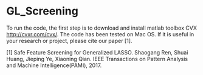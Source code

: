 # GL_Screening

To run the code, the first step is to download and install matlab toolbox CVX http://cvxr.com/cvx/.  The code has been tested on Mac OS. If it is useful in your research or project, please cite our paper [1]. 

[1] Safe Feature Screening for Generalized LASSO. Shaogang Ren, Shuai Huang, Jieping Ye, Xiaoning Qian. IEEE Transactions on Pattern Analysis and Machine Intelligence(PAMI), 2017.
